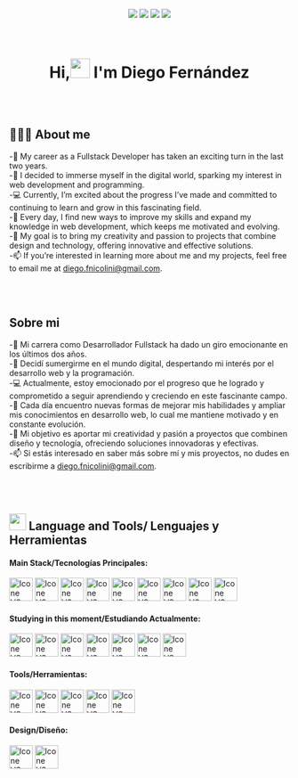 <p align="center">
<img src="https://img.shields.io/badge/Age-38-blue" />
  <img src="https://img.shields.io/badge/Lives-%20Granada-success" />
  <img src="https://img.shields.io/badge/Focus-Full%20Stack-brightgreen" />
  <img src="https://img.shields.io/badge/Languages-English%20Spanish%20Portuguese-brightgreen" />
</p>

<br>
<div align="center">
<h1 align="center">Hi,<img src="https://media.giphy.com/media/hvRJCLFzcasrR4ia7z/giphy.gif" width="35"> I'm Diego Fernández</h1>
</div>

<br><br>
## 👨🏻‍💻 About me 

-🚀 My career as a Fullstack Developer has taken an exciting turn in the last two years.
<br>
-🌟 I decided to immerse myself in the digital world, sparking my interest in web development and programming.
<br>
-💻 Currently, I’m excited about the progress I’ve made and committed to continuing to learn and grow in this fascinating field.
<br>
-🔭 Every day, I find new ways to improve my skills and expand my knowledge in web development, which keeps me motivated and evolving.
<br>
-🎨 My goal is to bring my creativity and passion to projects that combine design and technology, offering innovative and effective solutions.
<br>
-📫 If you’re interested in learning more about me and my projects, feel free to email me at diego.fnicolini@gmail.com.

<br><br>
## Sobre mi 

-🚀 Mi carrera como Desarrollador Fullstack ha dado un giro emocionante en los últimos dos años.
<br>
-🌟 Decidí sumergirme en el mundo digital, despertando mi interés por el desarrollo web y la programación.
<br>
-💻 Actualmente, estoy emocionado por el progreso que he logrado y comprometido a seguir aprendiendo y creciendo en este fascinante campo.
<br>
-🔭 Cada día encuentro nuevas formas de mejorar mis habilidades y ampliar mis conocimientos en desarrollo web, lo cual me mantiene motivado y en constante evolución.
<br>
-🎨 Mi objetivo es aportar mi creatividad y pasión a proyectos que combinen diseño y tecnología, ofreciendo soluciones innovadoras y efectivas.
<br>
-📫 Si estás interesado en saber más sobre mí y mis proyectos, no dudes en escribirme a diego.fnicolini@gmail.com.

<br><br>
## <img src="https://media2.giphy.com/media/QssGEmpkyEOhBCb7e1/giphy.gif?cid=ecf05e47a0n3gi1bfqntqmob8g9aid1oyj2wr3ds3mg700bl&rid=giphy.gif" width = 30px> Language and Tools/ Lenguajes y Herramientas

#### Main Stack/Tecnologías Principales:
<div align="start">
  <img height="42px" width="42px" alt="Icone VS-Code" src="https://skillicons.dev/icons?i=html"/>
  <img height="42px" width="42px" alt="Icone VS-Code" src="https://skillicons.dev/icons?i=css"/>
  <img height="42px" width="42px" alt="Icone VS-Code" src="https://skillicons.dev/icons?i=bootstrap"/>
  <img height="42px" width="42px" alt="Icone VS-Code" src="https://skillicons.dev/icons?i=sass"/>
  <img height="42px" width="42px" alt="Icone VS-Code" src="https://skillicons.dev/icons?i=js"/>
  <img height="42px" width="42px" alt="Icone VS-Code" src="https://skillicons.dev/icons?i=react"/>
  <img height="42px" width="42px" alt="Icone VS-Code" src="https://skillicons.dev/icons?i=express"/>
  <img height="42px" width="42px" alt="Icone VS-Code" src="https://skillicons.dev/icons?i=nodejs"/>
  <img height="42px" width="42px" alt="Icone VS-Code" src="https://skillicons.dev/icons?i=mongodb"/>
</div>

#### Studying in this moment/Estudiando Actualmente:
<div align="start">
  <img height="42px" width="42px" alt="Icone VS-Code" src="https://skillicons.dev/icons?i=tailwind"/>
  <img height="42px" width="42px" alt="Icone VS-Code" src="https://skillicons.dev/icons?i=ts"/>
  <img height="42px" width="42px" alt="Icone VS-Code" src="https://skillicons.dev/icons?i=nestjs"/>
  <img height="42px" width="42px" alt="Icone VS-Code" src="https://skillicons.dev/icons?i=python"/>
  <img height="42px" width="42px" alt="Icone VS-Code" src="https://skillicons.dev/icons?i=docker"/>
  <img height="42px" width="42px" alt="Icone VS-Code" src="https://skillicons.dev/icons?i=firebase"/>
  <img height="42px" width="42px" alt="Icone VS-Code" src="https://skillicons.dev/icons?i=wordpress"/>
</div>

#### Tools/Herramientas:
<div align="start">
  <img height="42px" width="42px" alt="Icone VS-Code" src="https://skillicons.dev/icons?i=vscode"/>
  <img height="42px" width="42px" alt="Icone VS-Code" src="https://skillicons.dev/icons?i=github"/>
  <img height="42px" width="42px" alt="Icone VS-Code" src="https://skillicons.dev/icons?i=git"/>
  <img height="42px" width="42px" alt="Icone VS-Code" src="https://skillicons.dev/icons?i=npm"/>
  <img height="42px" width="42px" alt="Icone VS-Code" src="https://skillicons.dev/icons?i=postman"/>
</div>

#### Design/Diseño:
<div align="start">
  <img height="42px" width="42px" alt="Icone VS-Code" src="https://skillicons.dev/icons?i=ai"/>
  <img height="42px" width="42px" alt="Icone VS-Code" src="https://skillicons.dev/icons?i=ps"/>
  </div>
<br>

